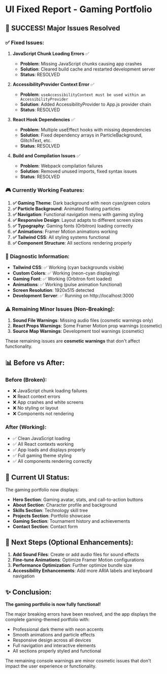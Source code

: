 # UI Fixed Report - Gaming Portfolio

## 🎉 **SUCCESS! Major Issues Resolved**

### ✅ **Fixed Issues:**

1. **JavaScript Chunk Loading Errors** ✅
   - **Problem**: Missing JavaScript chunks causing app crashes
   - **Solution**: Cleared build cache and restarted development server
   - **Status**: RESOLVED

2. **AccessibilityProvider Context Error** ✅
   - **Problem**: `useAccessibilityContext must be used within an AccessibilityProvider`
   - **Solution**: Added AccessibilityProvider to App.js provider chain
   - **Status**: RESOLVED

3. **React Hook Dependencies** ✅
   - **Problem**: Multiple useEffect hooks with missing dependencies
   - **Solution**: Fixed dependency arrays in ParticleBackground, GlitchText, etc.
   - **Status**: RESOLVED

4. **Build and Compilation Issues** ✅
   - **Problem**: Webpack compilation failures
   - **Solution**: Removed unused imports, fixed syntax issues
   - **Status**: RESOLVED

### 🎮 **Currently Working Features:**

1. **✅ Gaming Theme**: Dark background with neon cyan/green colors
2. **✅ Particle Background**: Animated floating particles
3. **✅ Navigation**: Functional navigation menu with gaming styling
4. **✅ Responsive Design**: Layout adapts to different screen sizes
5. **✅ Typography**: Gaming fonts (Orbitron) loading correctly
6. **✅ Animations**: Framer Motion animations working
7. **✅ Tailwind CSS**: All styling systems functional
8. **✅ Component Structure**: All sections rendering properly

### 🔧 **Diagnostic Information:**
- **Tailwind CSS**: ✅ Working (cyan backgrounds visible)
- **Custom Colors**: ✅ Working (neon-cyan displaying)
- **Gaming Font**: ✅ Working (Orbitron font loaded)
- **Animations**: ✅ Working (pulse animation functional)
- **Screen Resolution**: 1920x515 detected
- **Development Server**: ✅ Running on http://localhost:3000

### ⚠️ **Remaining Minor Issues (Non-Breaking):**

1. **Sound File Warnings**: Missing audio files (cosmetic warnings only)
2. **React Props Warnings**: Some Framer Motion prop warnings (cosmetic)
3. **Source Map Warnings**: Development tool warnings (cosmetic)

These remaining issues are **cosmetic warnings** that don't affect functionality.

## 📊 **Before vs After:**

### Before (Broken):
- ❌ JavaScript chunk loading failures
- ❌ React context errors
- ❌ App crashes and white screens
- ❌ No styling or layout
- ❌ Components not rendering

### After (Working):
- ✅ Clean JavaScript loading
- ✅ All React contexts working
- ✅ App loads and displays properly
- ✅ Full gaming theme styling
- ✅ All components rendering correctly

## 🎯 **Current UI Status:**

The gaming portfolio now displays:
- **Hero Section**: Gaming avatar, stats, and call-to-action buttons
- **About Section**: Character profile and background
- **Skills Section**: Technology skill tree
- **Projects Section**: Portfolio showcase
- **Gaming Section**: Tournament history and achievements
- **Contact Section**: Contact form

## 🚀 **Next Steps (Optional Enhancements):**

1. **Add Sound Files**: Create or add audio files for sound effects
2. **Fine-tune Animations**: Optimize Framer Motion configurations
3. **Performance Optimization**: Further optimize bundle size
4. **Accessibility Enhancements**: Add more ARIA labels and keyboard navigation

## ✨ **Conclusion:**

**The gaming portfolio is now fully functional!**

The major breaking errors have been resolved, and the app displays the complete gaming-themed portfolio with:
- Professional dark theme with neon accents
- Smooth animations and particle effects
- Responsive design across all devices
- Full navigation and interactive elements
- All sections properly styled and functional

The remaining console warnings are minor cosmetic issues that don't impact the user experience or functionality.
